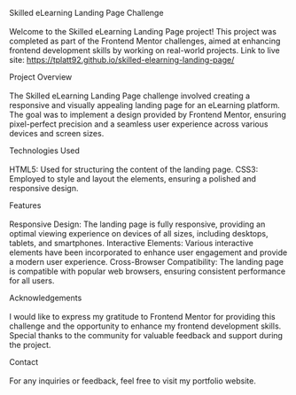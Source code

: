 

Skilled eLearning Landing Page Challenge
<br>
<br>
Welcome to the Skilled eLearning Landing Page project! This project was completed as part of the Frontend Mentor challenges, aimed at enhancing frontend development skills by working on real-world projects.
Link to live site: https://tplatt92.github.io/skilled-elearning-landing-page/

Project Overview
<br>
<br>
The Skilled eLearning Landing Page challenge involved creating a responsive and visually appealing landing page for an eLearning platform. The goal was to implement a design provided by Frontend Mentor, ensuring pixel-perfect precision and a seamless user experience across various devices and screen sizes.

Technologies Used
<br>
<br>
HTML5: Used for structuring the content of the landing page.
CSS3: Employed to style and layout the elements, ensuring a polished and responsive design.

Features
<br>
<br>
Responsive Design: The landing page is fully responsive, providing an optimal viewing experience on devices of all sizes, including desktops, tablets, and smartphones.
Interactive Elements: Various interactive elements have been incorporated to enhance user engagement and provide a modern user experience.
Cross-Browser Compatibility: The landing page is compatible with popular web browsers, ensuring consistent performance for all users.

Acknowledgements
<br>
<br>
I would like to express my gratitude to Frontend Mentor for providing this challenge and the opportunity to enhance my frontend development skills. Special thanks to the community for valuable feedback and support during the project.

Contact
<br>
<br>
For any inquiries or feedback, feel free to visit my portfolio website.
